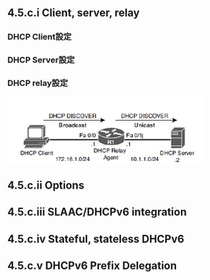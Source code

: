 ## 4.5.c.i Client, server, relay
### DHCP Client設定

### DHCP Server設定

### DHCP relay設定
![DHCP_RELAY](./IMG/dhcp_relay.jpg)

## 4.5.c.ii Options
## 4.5.c.iii SLAAC/DHCPv6 integration
## 4.5.c.iv Stateful, stateless DHCPv6
## 4.5.c.v DHCPv6 Prefix Delegation
